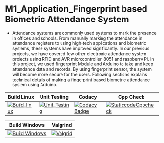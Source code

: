 # M1_Application_Fingerprint based Biometric Attendance System

* Attendance systems are commonly used systems to mark the presence in offices and schools. From  manually marking the attendance in attendance registers to using high-tech applications and biometric systems, these systems have improved significantly. In our previous projects, we have covered few other electronic attendance system projects using RFID and AVR microcontroller, 8051 and raspberry Pi. In this project, we used fingerprint Module and Arduino to take and keep attendance data and records. By using fingerprint sensor, the system will become more secure for the users. Following sections explains technical details of making a fingerprint based biometric attendance system using Arduino.

| Build Linux                                                                                                                                                                                                | Unit Testing                                                                                                                                                                                                  | Codacy                                                                                                                                                                                                                                                                                 | Cpp Check                                                                                                                                                                                                     |
| ---------------------------------------------------------------------------------------------------------------------------------------------------------------------------------------------------------- | ------------------------------------------------------------------------------------------------------------------------------------------------------------------------------------------------------------- | -------------------------------------------------------------------------------------------------------------------------------------------------------------------------------------------------------------------------------------------------------------------------------------- | ------------------------------------------------------------------------------------------------------------------------------------------------------------------------------------------------------------- |
| [![Build_linux](https://github.com/vino1428/M1_Application_Fingerprint-based-biometric-attendance-System/actions/workflows/build_linux.yml/badge.svg)](https://github.com/vino1428/M1_Application_Fingerprint-based-biometric-attendance-System/actions/workflows/build_linux.yml) | [![Unit_Testing](https://github.com/vino1428/M1_Application_Fingerprint-based-biometric-attendance-System/actions/workflows/unit_testing.yml/badge.svg)](https://github.com/vino1428/M1_Application_Fingerprint-based-biometric-attendance-System/actions/workflows/unit_testing.yml) | [![Codacy Badge](https://app.codacy.com/project/badge/Grade/2b25054a2c1743cd9c6434b74f0434ee)](https://www.codacy.com/gh/vino1428/M1_Application_Fingerprint-based-biometric-attendance-System/dashboard?utm_source=github.com&amp;utm_medium=referral&amp;utm_content=vino1428/M1_Application_Fingerprint-based-biometric-attendance-System&amp;utm_campaign=Badge_Grade)| [![StaticcodeCppcheck](https://github.com/vino1428/M1_Application_Fingerprint-based-biometric-attendance-System/actions/workflows/cppcheck.yml/badge.svg)](https://github.com/vino1428/M1_Application_Fingerprint-based-biometric-attendance-System/actions/workflows/cppcheck.yml) |

| Build Windows                                                                                                                                                                                                   | Valgrind                                                                                                                                                                                        |
| ---------------------------------------------------------------------------------------------------------------------------------------------------------------------------------------------------------------- | ----------------------------------------------------------------------------------------------------------------------------------------------------------------------------------------------- |
| [![Build Windows](https://github.com/vino1428/M1_Application_Fingerprint-based-biometric-attendance-System/actions/workflows/build_windows.yml/badge.svg)](https://github.com/vino1428/M1_Application_Fingerprint-based-biometric-attendance-System/actions/workflows/build_windows.yml) | [![Valgrid](https://github.com/vino1428/M1_Application_Fingerprint-based-biometric-attendance-System/actions/workflows/Valgrid.yml/badge.svg)](https://github.com/vino1428/M1_Application_Fingerprint-based-biometric-attendance-System/actions/workflows/Valgrid.yml) |



